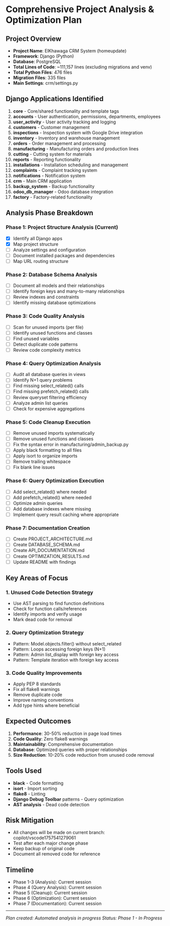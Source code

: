 # Comprehensive Project Analysis & Optimization Plan

## Project Overview
- **Project Name**: ElKhawaga CRM System (homeupdate)
- **Framework**: Django (Python)
- **Database**: PostgreSQL
- **Total Lines of Code**: ~111,157 lines (excluding migrations and venv)
- **Total Python Files**: 476 files
- **Migration Files**: 335 files
- **Main Settings**: crm/settings.py

## Django Applications Identified
1. **core** - Core/shared functionality and template tags
2. **accounts** - User authentication, permissions, departments, employees
3. **user_activity** - User activity tracking and logging
4. **customers** - Customer management
5. **inspections** - Inspection system with Google Drive integration
6. **inventory** - Inventory and warehouse management
7. **orders** - Order management and processing
8. **manufacturing** - Manufacturing orders and production lines
9. **cutting** - Cutting system for materials
10. **reports** - Reporting functionality
11. **installations** - Installation scheduling and management
12. **complaints** - Complaint tracking system
13. **notifications** - Notification system
14. **crm** - Main CRM application
15. **backup_system** - Backup functionality
16. **odoo_db_manager** - Odoo database integration
17. **factory** - Factory-related functionality

## Analysis Phase Breakdown

### Phase 1: Project Structure Analysis (Current)
- [x] Identify all Django apps
- [x] Map project structure
- [ ] Analyze settings and configuration
- [ ] Document installed packages and dependencies
- [ ] Map URL routing structure

### Phase 2: Database Schema Analysis
- [ ] Document all models and their relationships
- [ ] Identify foreign keys and many-to-many relationships
- [ ] Review indexes and constraints
- [ ] Identify missing database optimizations

### Phase 3: Code Quality Analysis
- [ ] Scan for unused imports (per file)
- [ ] Identify unused functions and classes
- [ ] Find unused variables
- [ ] Detect duplicate code patterns
- [ ] Review code complexity metrics

### Phase 4: Query Optimization Analysis
- [ ] Audit all database queries in views
- [ ] Identify N+1 query problems
- [ ] Find missing select_related() calls
- [ ] Find missing prefetch_related() calls
- [ ] Review queryset filtering efficiency
- [ ] Analyze admin list queries
- [ ] Check for expensive aggregations

### Phase 5: Code Cleanup Execution
- [ ] Remove unused imports systematically
- [ ] Remove unused functions and classes
- [ ] Fix the syntax error in manufacturing/admin_backup.py
- [ ] Apply black formatting to all files
- [ ] Apply isort to organize imports
- [ ] Remove trailing whitespace
- [ ] Fix blank line issues

### Phase 6: Query Optimization Execution
- [ ] Add select_related() where needed
- [ ] Add prefetch_related() where needed
- [ ] Optimize admin queries
- [ ] Add database indexes where missing
- [ ] Implement query result caching where appropriate

### Phase 7: Documentation Creation
- [ ] Create PROJECT_ARCHITECTURE.md
- [ ] Create DATABASE_SCHEMA.md
- [ ] Create API_DOCUMENTATION.md
- [ ] Create OPTIMIZATION_RESULTS.md
- [ ] Update README with findings

## Key Areas of Focus

### 1. Unused Code Detection Strategy
- Use AST parsing to find function definitions
- Check for function calls/references
- Identify imports and verify usage
- Mark dead code for removal

### 2. Query Optimization Strategy
- Pattern: Model.objects.filter() without select_related
- Pattern: Loops accessing foreign keys (N+1)
- Pattern: Admin list_display with foreign key access
- Pattern: Template iteration with foreign key access

### 3. Code Quality Improvements
- Apply PEP 8 standards
- Fix all flake8 warnings
- Remove duplicate code
- Improve naming conventions
- Add type hints where beneficial

## Expected Outcomes
1. **Performance**: 30-50% reduction in page load times
2. **Code Quality**: Zero flake8 warnings
3. **Maintainability**: Comprehensive documentation
4. **Database**: Optimized queries with proper relationships
5. **Size Reduction**: 10-20% code reduction from unused code removal

## Tools Used
- **black** - Code formatting
- **isort** - Import sorting
- **flake8** - Linting
- **Django Debug Toolbar** patterns - Query optimization
- **AST analysis** - Dead code detection

## Risk Mitigation
- All changes will be made on current branch: copilot/vscode1757541279061
- Test after each major change phase
- Keep backup of original code
- Document all removed code for reference

## Timeline
- Phase 1-3 (Analysis): Current session
- Phase 4 (Query Analysis): Current session  
- Phase 5 (Cleanup): Current session
- Phase 6 (Optimization): Current session
- Phase 7 (Documentation): Current session

---
*Plan created: Automated analysis in progress*
*Status: Phase 1 - In Progress*
